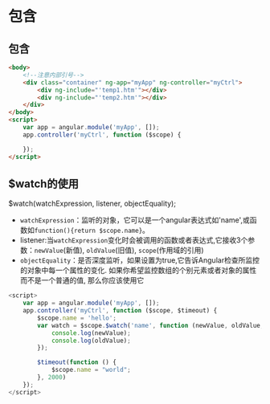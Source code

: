 # 包含

## 包含

```html
<body>
    <!--注意内部引号-->
    <div class="container" ng-app="myApp" ng-controller="myCtrl">
        <div ng-include="'temp1.htm'"></div>
        <div ng-include="'temp2.htm'"></div>
    </div>
</body>
<script>
    var app = angular.module('myApp', []);
    app.controller('myCtrl', function ($scope) {

    });
</script>
```

## $watch的使用

$watch(watchExpression, listener, objectEquality);

* `watchExpression`：监听的对象，它可以是一个angular表达式如'name',或函数如`function(){return $scope.name}`。
* listener:当`watchExpression`变化时会被调用的函数或者表达式,它接收3个参数：`newValue`(新值), `oldValue`(旧值), `scope`(作用域的引用)
* `objectEquality`：是否深度监听，如果设置为true,它告诉Angular检查所监控的对象中每一个属性的变化. 如果你希望监控数组的个别元素或者对象的属性而不是一个普通的值, 那么你应该使用它

```javascript
<script>
    var app = angular.module('myApp', []);
    app.controller('myCtrl', function ($scope, $timeout) {
        $scope.name = 'hello';
        var watch = $scope.$watch('name', function (newValue, oldValue, scope) {
            console.log(newValue);
            console.log(oldValue);
        });

        $timeout(function () {
            $scope.name = "world";
        }, 2000)
    });
</script>
```
